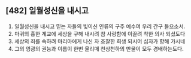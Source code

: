 ## [482] 일월성신을 내시고

1) 일월성신을 내시고 믿는 자들의 빛이신 인류의 구주 예수여 우리 간구 들으소서.
2) 마귀의 흉한 계교에 세상을 구해 내시려 참 사랑함에 이끌려 착한 의사 되셨도다
3) 세상의 죄를 속하려 마리아에게 나신 자 조찰한 희생 되시어 십자가 향해 가시네
4) 그의 영광의 권능과 이름이 한번 울리매 천상천하의 만물이 모두 경배하는도다.
